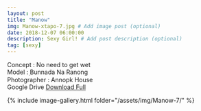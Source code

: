 ```yaml
---
layout: post
title: "Manow"
img: Manow-xtapo-7.jpg # Add image post (optional)
date: 2018-12-07 06:00:00
description: Sexy Girl! # Add post description (optional)
tag: [sexy]
---
```

Concept : No need to get wet  
Model : ฺBunnada Na Ranong  
Photographer : Annopk House  
Google Drive [Download Full](http://gestyy.com/e0HDfh)     


{% include image-gallery.html folder="/assets/img/Manow-7/" %}

